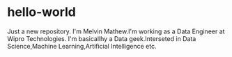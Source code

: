 # hello-world
Just a new repository.
I'm Melvin Mathew.I'm working as a Data Engineer at Wipro Technologies. I'm basicallhy a Data geek.Interseted in Data Science,Machine Learning,Artificial Intelligence etc.
